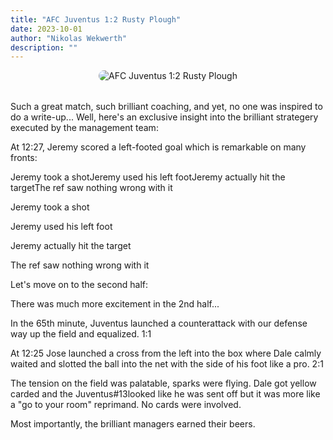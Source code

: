 ```yaml
---
title: "AFC Juventus 1:2 Rusty Plough"
date: 2023-10-01
author: "Nikolas Wekwerth"
description: ""
---
```


<div style="text-align: center; margin-bottom: 2rem;">
  <img src="https://static.wixstatic.com/media/c8064c_5852cac5972940d6941b087329b2ea15~mv2.jpeg" alt="AFC Juventus 1:2 Rusty Plough" style="max-width: 100%; border-radius: 10px;">
</div>
Such a great match, such brilliant coaching, and yet, no one was inspired to do a write-up... Well, here's an exclusive insight into the brilliant strategery executed by the management team:

At 12:27, Jeremy scored a left-footed goal which is remarkable on many fronts:

Jeremy took a shotJeremy used his left footJeremy actually hit the targetThe ref saw nothing wrong with it

Jeremy took a shot

Jeremy used his left foot

Jeremy actually hit the target

The ref saw nothing wrong with it

Let's move on to the second half:

There was much more excitement in the 2nd half...

In the 65th minute, Juventus launched a counterattack with our defense way up the field and equalized. 1:1

At 12:25 Jose launched a cross from the left into the box where Dale calmly waited and slotted the ball into the net with the side of his foot like a pro.  2:1

The tension on the field was palatable, sparks were flying. Dale got yellow carded and the Juventus#13looked like he was sent off but it was more like a "go to your room" reprimand. No cards were involved.

Most importantly, the brilliant managers earned their beers.
